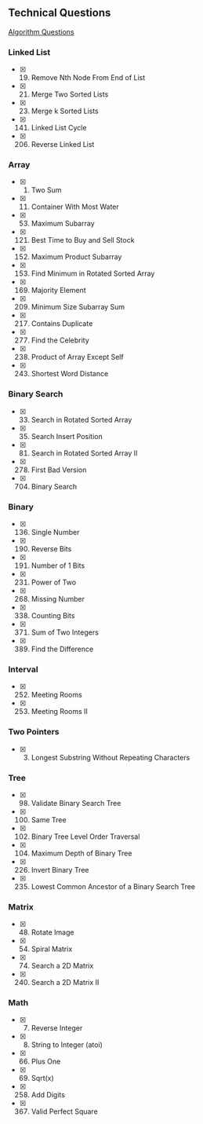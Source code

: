 ## Technical Questions

[Algorithm Questions](https://github.com/yangshun/tech-interview-handbook/tree/master/algorithms)

### Linked List

- [x] 19. Remove Nth Node From End of List
- [x] 21. Merge Two Sorted Lists
- [x] 23. Merge k Sorted Lists
- [x] 141. Linked List Cycle
- [x] 206. Reverse Linked List

### Array

- [x] 1. Two Sum
- [x] 11. Container With Most Water
- [x] 53. Maximum Subarray
- [x] 121. Best Time to Buy and Sell Stock
- [x] 152. Maximum Product Subarray
- [x] 153. Find Minimum in Rotated Sorted Array
- [x] 169. Majority Element
- [x] 209. Minimum Size Subarray Sum
- [x] 217. Contains Duplicate
- [x] 277. Find the Celebrity
- [x] 238. Product of Array Except Self
- [x] 243. Shortest Word Distance

### Binary Search

- [x] 33. Search in Rotated Sorted Array
- [x] 35. Search Insert Position
- [x] 81. Search in Rotated Sorted Array II
- [x] 278. First Bad Version
- [x] 704. Binary Search

### Binary

- [x] 136. Single Number
- [x] 190. Reverse Bits
- [x] 191. Number of 1 Bits
- [x] 231. Power of Two
- [x] 268. Missing Number
- [x] 338. Counting Bits
- [x] 371. Sum of Two Integers
- [x] 389. Find the Difference

### Interval

- [x] 252. Meeting Rooms
- [x] 253. Meeting Rooms II

### Two Pointers

- [x] 3. Longest Substring Without Repeating Characters

### Tree

- [x] 98. Validate Binary Search Tree
- [x] 100. Same Tree
- [x] 102. Binary Tree Level Order Traversal
- [x] 104. Maximum Depth of Binary Tree
- [x] 226. Invert Binary Tree
- [x] 235. Lowest Common Ancestor of a Binary Search Tree

### Matrix

- [x] 48. Rotate Image
- [x] 54. Spiral Matrix
- [x] 74. Search a 2D Matrix
- [x] 240. Search a 2D Matrix II

### Math

- [x] 7. Reverse Integer
- [x] 8. String to Integer (atoi)
- [x] 66. Plus One
- [x] 69. Sqrt(x)
- [x] 258. Add Digits
- [x] 367. Valid Perfect Square
